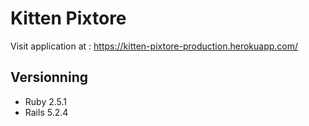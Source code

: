 # Kitten Pixtore
Visit application at : https://kitten-pixtore-production.herokuapp.com/

## Versionning
* Ruby 2.5.1
* Rails 5.2.4
